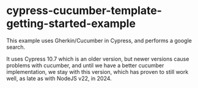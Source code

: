 # cypress-cucumber-template-getting-started-example

This example uses Gherkin/Cucumber in Cypress, and performs a google search.

It uses Cypress 10.7 which is an older version, but newer versions cause problems with cucumber, and until we have a better cucumber implementation, we stay with this version, which has proven to still work well, as late as with NodeJS v22, in 2024.

